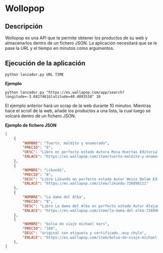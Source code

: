# Wollopop

## Descripción
Wollopop es una API que te permite obtener los productos de su web y almacenarlos dentro de un fichero JSON.
La aplicación necesitará que se le pase la URL y el tiempo en minutos como argumentos.

## Ejecución de la aplicación
```console
python lanzador.py URL TIME
```
**Ejemplo**
```console
python lanzador.py "https://es.wallapop.com/app/search?longitude=-3.6827461&latitude=40.4893538" 10
```

El ejemplo anterior hará un scrap de la web durante 10 minutos. Mientras hace el scroll de la web, añade los productos a una lista, la cual luego se volcará dentro de un fichero JSON.

**Ejemplo de fichero JSON**
```json
[
    {
        "NOMBRE": "Tuerto, maldito y enamorado",
        "PRECIO": "8",
        "DESC": "Libro en perfecto estado Autora Rosa Huertas Editorial Edelvives",
        "ENLACE": "https://es.wallapop.com/item/tuerto-maldito-y-enamorado-726901782"
    },
    {
        "NOMBRE": "Likundú",
        "PRECIO": "8",
        "DESC": "Libro Likundú en perfecto estado Autor Heinz Delam Editorial Bruño",
        "ENLACE": "https://es.wallapop.com/item/likundu-726898111"
    },
    {
        "NOMBRE": "La dama del Alba",
        "PRECIO": "8",
        "DESC": "Libro La dama del Alba en perfecto estado Autor Alejandro Casona Editorial Vicens Vives",
        "ENLACE": "https://es.wallapop.com/item/la-dama-del-alba-726896115"
    },
    {
        "NOMBRE": "bolsa de viaje michael kors",
        "PRECIO": "160",
        "DESC": "original con etiqueta y certificado..muy chulo",
        "ENLACE": "https://es.wallapop.com/item/bolsa-de-viaje-michael-kors-725925734"
    },
]
```
